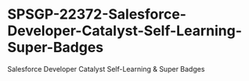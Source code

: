 # SPSGP-22372-Salesforce-Developer-Catalyst-Self-Learning-Super-Badges
Salesforce Developer Catalyst Self-Learning &amp; Super Badges
